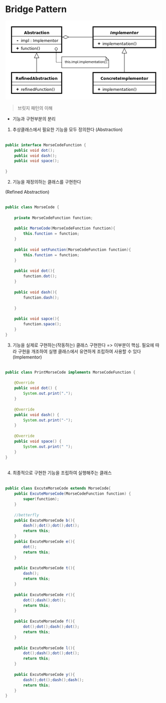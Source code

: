 # Bridge Pattern

![Alt text](./Bridge_UML_class_diagram.svg.png)

> 브릿지 패턴의 이해
* 기능과 구현부분의 분리

1. 추상클래스에서 필요한 기능을 모두 정의한다
(Abstraction)

```java

public interface MorseCodeFunction {
    public void dot();
    public void dash();
    public void space();

}
```
2. 기능을 재정의하는 클래스를 구현한다

(Refined Abstraction)
```java

public class MorseCode {

    private MorseCodeFunction function;

    public MorseCode(MorseCodeFunction function){
        this.function = function;
    }

    public void setFunction(MorseCodeFunction function){
        this.function = function;
    }

    public void dot(){
        function.dot();
    }

    public void dash(){
        function.dash();

    }

    public void sapce(){
        function.space();
    }
}

```

3. 기능을 실제로 구현하는(작동하는) 클래스 구현한다 => 이부분이 핵심. 
필요에 따라 구현을 개조하여 실행 클래스에서 유연하게 조립하여 사용할 수 있다 
(Implementor)
```java

public class PrintMorseCode implements MorseCodeFunction {

    @Override
    public void dot() {
        System.out.print(".");
    }

    @Override
    public void dash() {
        System.out.print("-");
    }

    @Override
    public void space() {
        System.out.print(" ");
    }
}



```


4. 최종적으로 구현한 기능을 조립하여 실행해주는 클래스
```java

public class ExcuteMorseCode extends MorseCode{
    public ExcuteMorseCode(MorseCodeFunction function) {
        super(function);
    }

    //betterfly
    public ExcuteMorseCode b(){
        dash();dot();dot();dot();
        return this;
    }
    public ExcuteMorseCode e(){
        dot();
        return this;
    }

    public ExcuteMorseCode t(){
        dash();
        return this;
    }

    public ExcuteMorseCode r(){
        dot();dash();dot();
        return this;
    }

    public ExcuteMorseCode f(){
        dot();dot();dash();dot();
        return this;
    }

    public ExcuteMorseCode l(){
        dot();dash();dot();dot();
        return this;
    }

    public ExcuteMorseCode y(){
        dash();dot();dash();dash();
        return this;
    }
}


```
